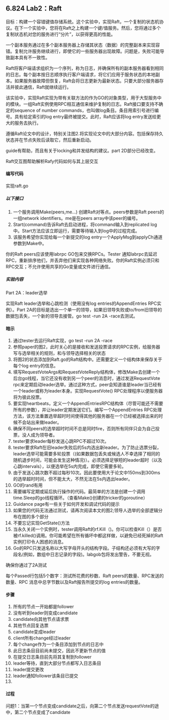 ## 6.824 Lab2：Raft

目标：构建一个容错键值存储系统。这个实验中，实现Raft，一个复制的状态机协议。在下一个实验中，您将在Raft之上构建一个键/值服务。然后，您将通过多个复制状态机对您的服务进行“分片”，以获得更高的性能。

一个副本服务通过在多个副本服务器上存储其状态（数据）的完整副本来实现容错。复制允许服务继续进行，即使它的一些服务器出现故障。问题是，失败可能导致副本具有不一致性。

Raft将客户端请求组织为一个序列，称为日志，并确保所有的副本服务器看到相同的日志。每个副本按日志顺序执行客户端请求，将它们应用于服务状态的本地副本。如果服务器故障但恢复，Raft会将日志更新为最新状态。只要大部分服务器存活并彼此通信，Raft就继续运行。

该实验中，实现Raft实现为带有关联方法的作为GO的对象类型，用于大型服务中的模块。一组Raft实例使用RPC相互通信来维护复制的日志。Raft接口要支持不确定的sequence of number commands，也叫做log条目。条目用索引号进行编号。具有给定索引的log entry最终被提交。此时，Raft应该将log entry发送给更大的服务去执行。

遵循Raft论文中的设计，特别关注图2.将实现论文中的大部分内容。包括保存持久状态并在节点失败后读取它，然后重新启动。

guide有帮助，而且有关于locking和并发结构的建议。part 2D部分已经改变。

Raft交互图帮助解析Rafy代码如何与其上层交互

#### 编写代码

实现raft.go

##### 以下接口

1. 一个服务调用Make(peers,me...) 创建Raft对等点。peers参数是Raft peers的一组network identifiers。me是在peers array中该peer的编号。
2. Start(command)告诉Raft去启动进程，将command输入到replicated log中。Start方法应该立即运行，需要等待输入到log中的过程完成。
3. 该服务希望你实现给每一个新提交的log entry一个ApplyMsg到applyCh通道参数到Make中。

你的Raft peers应该使用labrpc GO包来交换RPCs。Tester 通知labrpc去延迟RPC，重新排序他们，并丢弃他们来实现各种网络失败。你的Raft实例必须只和RPC交互；不允许使用共享的Go变量或文件进行通信。

##### 实验内容

Part 2A：leader选举

实现Raft leader选举和心跳检测（使用没有log entries的AppendEntries RPC实例）。Part 2A的目标是选出一个单一的领导，如果旧领导失败或to/from旧领导的数据包丢失，一个新的领导去接管。go test -run 2A -race去测试。

#### 暗示

1. 通过tester去运行Raft实现，go test -run 2A -race
2. 参照paper的图2，此时关心的是接收和发送投票请求的RPC实例，给服务器写与选举相关的规则，和与领导选择相关的状态
3. 将图2的状态添加到Raft.go的Raft结构中。还需要定义一个结构体来保存关于每个log entry的信息。
4. 填写RequestVoteArgs和RequestVoteReply结构体，修改Make去创建一个后台go线程，当它还没有收到另一个peer的消息时，通过发送RequestVote rpc来定期启动leader选举。通过这种方式，peer会知道谁是leader当已经有一个leader或称为leader本身。实现RequestVote() RPC处理程序以便服务器将为彼此投票。
5. 要实现heartbeats，定义一个AppendEntriesRPC结构体（尽管可能还不需要所有的参数），并让leader定期发送它们。编写一个AppendEntries RPC处理方法，该方法重置选举超时时间使得其他的服务器在一个已经被选择出来的时候不会站出来做leader。
6. 确保不同peers的选举超时时间不总是同时fire，否则所有同伴只会为自己投票，没人成为领导者。
7. tester要求leader每秒发送心跳RPC不超过10次。
8. tester要求Raft在旧leader失败后的5s内选出新leader。为了防止选票分裂，leader选举可能需要多轮投票（(如果数据包丢失或候选人不幸选择了相同的随机退步时间，可能会发生这种情况)）。必须选择足够短的leader超时（以及心跳intervals），以便选举在5s内完成，即使它需要多轮。
9. 由于发送心跳次数不超过每秒10次。因此要使用大于论文中150ms到300ms的选举超时时间，但不能太大，不然无法在5s内选出leader。
10. GO的rand有用
11. 需要编写定期或延后执行操作的代码。最简单的方法是创建一个调用time.Sleep的go线程循环。（查看Make()创建的tricker的goroutine）
12. Guidance page有一些关于如何开发和调试代码的提示
13. 如果您的代码无法通过测试，请再次阅读本文的图2;领导人选举的全部逻辑分布在图的多个部分
14. 不要忘记实现GetState()方法
15. 当永久关闭一个实例时，tester调用Raft的rf.Kill（)。你可以检查Kill（）是否被rf.killed()调用。你可能希望在所有循坏中都这样做，以避免已经死掉的Raft实例打印令人困惑的消息。
16. Go的RPC只发送名称以大写字母开头的结构字段。子结构还必须有大写的字段名(例如，数组中日志记录的字段)。labgob包将发出警告，不要无视。

确保你通过了2A测试

每个Passed行包括5个数字：测试所花费的秒数、Raft peers的数量、RPC发送的数量、RPC 消息中总字节数以及Raft报告所提交的log entries的数量。





#### 步骤

1. 所有的节点一开始都是follower
2. 没有听到leader则变成candidate
3. candidate向其他节点请求票
4. 其他节点回复选票
5. candidate变成leader
6. client所有change经过leader
7. 每个change作为一个条目添加到节点的日志中
8. 此日志条目目前尚未提交，因此不更新节点的值
9. 在提交日志条目前先将其复制到follower
10. leader等待，直到大部分节点都写入日志条目
11. leader提交更改
12. leader通知follower该条目已提交
13. 





#### 过程

问题1：当第一个节点变成candidate之后，向第二个节点发送requestVote的途中，第二个节点变成了candidate

